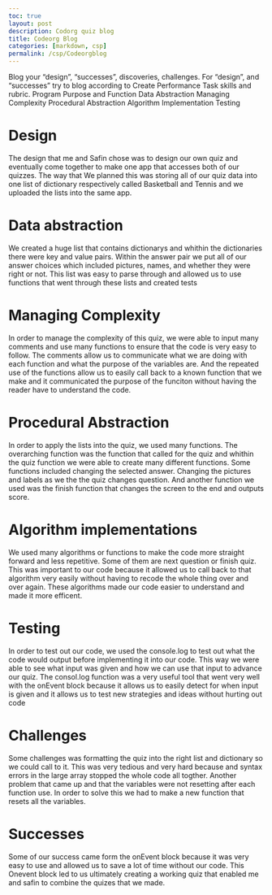 ```yaml
---
toc: true
layout: post
description: Codorg quiz blog
title: Codeorg Blog
categories: [markdown, csp]
permalink: /csp/Codeorgblog
---
```


Blog your “design”, “successes”, discoveries, challenges. For “design”, and “successes” try to blog according to Create Performance Task skills and rubric.
Program Purpose and Function
Data Abstraction
Managing Complexity
Procedural Abstraction
Algorithm Implementation
Testing
# Design
The design that me and Safin chose was to design our own quiz and eventually come together to make one app that accesses both of our quizzes. The way that We planned this was storing all of our quiz data into one list of dictionary respectively called Basketball and Tennis and we uploaded the lists into the same app.

# Data abstraction
We created a huge list that contains dictionarys and whithin the dictionaries there were key and value pairs. Within the answer pair we put all of our answer choices which included pictures, names, and whether they were right or not. This list was easy to parse through and allowed us to use functions that went through these lists and created tests

# Managing Complexity
In order to manage the complexity of this quiz, we were able to input many comments and use many functions to ensure that the code is very easy to follow. The comments allow us to communicate what we are doing with each function and what the purpose of the variables are. And the repeated use of the functions allow us to easily call back to a known function that we make and it communicated the purpose of the funciton without having the reader have to understand the code.

# Procedural Abstraction
In order to apply the lists into the quiz, we used many functions. The overarching function was the function that called for the quiz and whithin the quiz function we were able to create many different functions. Some functions included changing the selected answer. Changing the pictures and labels as we the the quiz changes question. And another function we used was the finish function that changes the screen to the end and outputs score.

# Algorithm implementations
We used many algorithms or functions to make the code more straight forward and less repetitive. Some of them are next question or finish quiz. This was important to our code because it allowed us to call back to that algorithm very easily without having to recode the whole thing over and over again. These algorithms made our code easier to understand and made it more efficent.

# Testing
In order to test out our code, we used the console.log to test out what the code would output before implementing it into our code. This way we were able to see what input was given and how we can use that input to advance our quiz. The consol.log function was a very useful tool that went very well with the onEvent block because it allows us to easily detect for when input is given and it allows us to test new strategies and ideas without hurting out code
# Challenges
Some challenges was formatting the quiz into the right list and dictionary so we could call to it. This was very tedious and very hard because and syntax errors in the large array stopped the whole code all togther. Another problem that came up and that the variables were not resetting after each function use. In order to solve this we had to make a new function that resets all the variables.

# Successes
Some of our success came form the onEvent block because it was very easy to use and allowed us to save a lot of time without our code. This Onevent block led to us ultimately creating a working quiz that enabled me and safin to combine the quizes that we made.